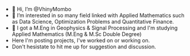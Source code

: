- 👋 Hi, I’m @VhinyMombo
- 👀 I’m interested in so many field linked with Applied Mathematics such as Data Science, Optimization Problems and Quantitative Finance. 
- 🌱 I got a M.Eng in Geophysics & Signal Processing and I'm studying Applied Mathematics (M.Eng & M.Sc Double Degree)
- Here I'm posting projects, I've worked on or working on.
- Don't hesistate to hit me up for suggestion and discussion.


<!---
VhinyMombo/VhinyMombo is a ✨ special ✨ repository because its `README.md` (this file) appears on your GitHub profile.
You can click the Preview link to take a look at your changes.
--->
